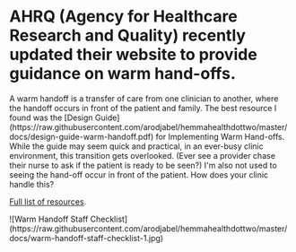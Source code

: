 # AHRQ (Agency for Healthcare Research and Quality) recently updated their website to provide guidance on warm hand-offs. 

<div class="row">
<div class="col-sm-12 col-md-6 article-one-body">
A warm handoff is a transfer of care from one clinician to another, where the handoff occurs in front of the patient and family. The best resource I found was the [Design Guide](https://raw.githubusercontent.com/arodjabel/hemmahealthdottwo/master/docs/design-guide-warm-handoff.pdf) for Implementing Warm Hand-offs. While the guide may seem quick and practical, in an ever-busy clinic environment, this transition gets overlooked. (Ever see a provider chase their nurse to ask if the patient is ready to be seen?) I'm also not used to seeing the hand-off occur in front of the patient. How does your clinic handle this? 

</div>

[Full list of resources](https://www.ahrq.gov/professionals/quality-patient-safety/patient-family-engagement/pfeprimarycare/interventions.html). 

<div class="col-sm-12 col-md-6 article-one-image">
![Warm Handoff Staff Checklist](https://raw.githubusercontent.com/arodjabel/hemmahealthdottwo/master/docs/warm-handoff-staff-checklist-1.jpg)
</div>
</div>
